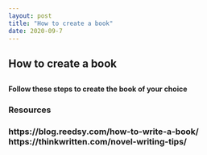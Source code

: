 ```yaml
---
layout: post
title: "How to create a book"
date: 2020-09-7
---
```

<H2>How to create a book<H2>
<h4> Follow these steps to create the book of your choice<h4>



















<h3>Resources<h3>
https://blog.reedsy.com/how-to-write-a-book/ <br>
https://thinkwritten.com/novel-writing-tips/
